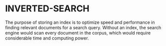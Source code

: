 # INVERTED-SEARCH
The purpose of storing an index is to optimize speed and performance in finding relevant documents for a search query. Without an index, the search engine would scan every document in the corpus, which would require considerable time and computing power.
